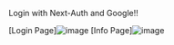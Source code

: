 Login with Next-Auth and Google!!

[Login Page]![image](https://github.com/Conversx/login-next-auth/assets/154034573/20905293-943b-41e8-8a2d-150406ec21ef)
[Info Page]![image](https://github.com/Conversx/login-next-auth/assets/154034573/3188f133-eac1-4e2b-a390-fa1ee3e79b59)

